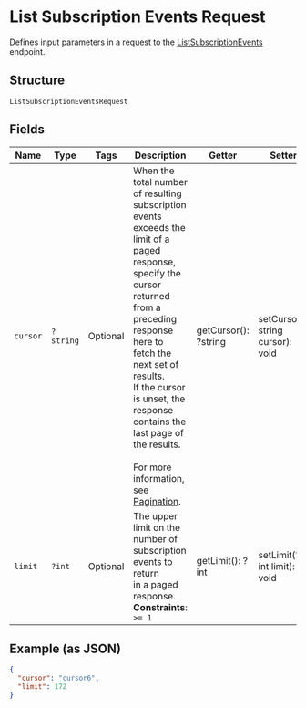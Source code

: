 
# List Subscription Events Request

Defines input parameters in a request to the
[ListSubscriptionEvents](/doc/apis/subscriptions.md#list-subscription-events)
endpoint.

## Structure

`ListSubscriptionEventsRequest`

## Fields

| Name | Type | Tags | Description | Getter | Setter |
|  --- | --- | --- | --- | --- | --- |
| `cursor` | `?string` | Optional | When the total number of resulting subscription events exceeds the limit of a paged response,<br>specify the cursor returned from a preceding response here to fetch the next set of results.<br>If the cursor is unset, the response contains the last page of the results.<br><br>For more information, see [Pagination](https://developer.squareup.com/docs/working-with-apis/pagination). | getCursor(): ?string | setCursor(?string cursor): void |
| `limit` | `?int` | Optional | The upper limit on the number of subscription events to return<br>in a paged response.<br>**Constraints**: `>= 1` | getLimit(): ?int | setLimit(?int limit): void |

## Example (as JSON)

```json
{
  "cursor": "cursor6",
  "limit": 172
}
```

